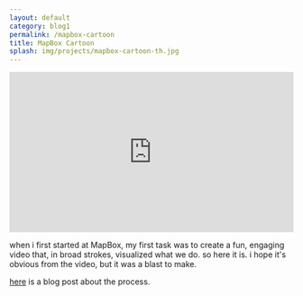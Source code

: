 ```yaml
---
layout: default
category: blog1
permalink: /mapbox-cartoon
title: MapBox Cartoon
splash: img/projects/mapbox-cartoon-th.jpg
---
```


<div class='vid-frame' style="width: 100%; height: 0px; padding-bottom:56.25%; position:relative;">
<iframe src="http://player.vimeo.com/video/63403523" width="100%" height="100%" style="position:absolute" frameborder="0" webkitAllowFullScreen="webkitAllowFullScreen" mozallowfullscreen="mozallowfullscreen" allowFullScreen="allowFullScreen"> </iframe>
</div>

when i first started at MapBox, my first task was to create a fun, engaging video that, in broad strokes, visualized what we do. so here it is. i hope it's obvious from the video, but it was a blast to make. 

[here](http://mapbox.com/blog/mapping-monsters/) is a blog post about the process.
